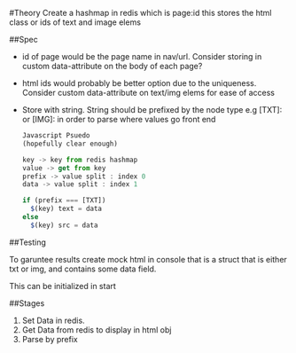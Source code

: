 #Theory
Create a hashmap in redis which is page:id this stores the html class or ids
of text and image elems

##Spec

- id of page would be the page name in nav/url. Consider storing in custom
data-attribute on the body of each page?

- html ids would probably be better option due to the uniqueness. Consider
  custom data-attribute on text/img elems for ease of access

- Store with string. String should be prefixed by the node type e.g [TXT]: or
  [IMG]: in order to parse where values go front end

    ```javascript
    Javascript Psuedo
    (hopefully clear enough)

    key -> key from redis hashmap
    value -> get from key
    prefix -> value split : index 0
    data -> value split : index 1

    if (prefix === [TXT])
      $(key) text = data
    else
      $(key) src = data
    ```

##Testing

To garuntee results create mock html in console that is a struct that is
either txt or img, and contains some data field.

This can be initialized in start

##Stages

 1) Set Data in redis.
 2) Get Data from redis to display in html obj
 3) Parse by prefix
